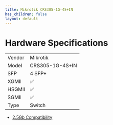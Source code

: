```yaml
---
title: Mikrotik CRS305-1G-4S+IN
has_children: false
layout: default
---
```


# Hardware Specifications

|        |                 |
| ------ | --------------- |
| Vendor | Mikrotik        |
| Model  | CRS305-1G-4S+IN |
| SFP    | 4 SFP+          |
| XGMII  | ✅              |
| HSGMII | ✅              |
| SGMII  | ✅              |
| Type   | Switch          |

- [2.5Gb Compatibility](https://github.com/Anime4000/RTL960x/blob/main/Docs/2.5Gb.md)